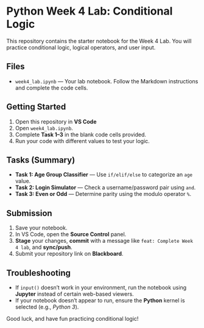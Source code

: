 # Python Week 4 Lab: Conditional Logic

This repository contains the starter notebook for the Week 4 Lab. You will practice conditional logic, logical operators, and user input.

## Files
- `week4_lab.ipynb` — Your lab notebook. Follow the Markdown instructions and complete the code cells.

## Getting Started
1. Open this repository in **VS Code**
2. Open `week4_lab.ipynb`.
3. Complete **Task 1–3** in the blank code cells provided.
4. Run your code with different values to test your logic.

## Tasks (Summary)
- **Task 1: Age Group Classifier** — Use `if/elif/else` to categorize an `age` value.
- **Task 2: Login Simulator** — Check a username/password pair using `and`.
- **Task 3: Even or Odd** — Determine parity using the modulo operator `%`.

## Submission
1. Save your notebook.
2. In VS Code, open the **Source Control** panel.
3. **Stage** your changes, **commit** with a message like `feat: Complete Week 4 lab`, and **sync/push**.
4. Submit your repository link on **Blackboard**.

## Troubleshooting
- If `input()` doesn’t work in your environment, run the notebook using **Jupyter** instead of certain web-based viewers.
- If your notebook doesn’t appear to run, ensure the **Python** kernel is selected (e.g., *Python 3*).

Good luck, and have fun practicing conditional logic!
